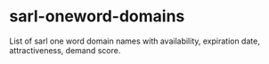 # sarl-oneword-domains
List of sarl one word domain names with availability, expiration date, attractiveness, demand score.
